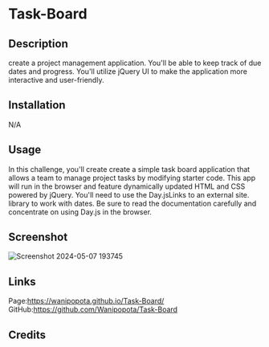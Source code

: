 # Task-Board

## Description
create a project management application. You'll be able to keep track of due dates and progress. You'll utilize jQuery UI to make the application more interactive and user-friendly.

## Installation
N/A

## Usage

In this challenge, you'll create create a simple task board application that allows a team to manage project tasks by modifying starter code. This app will run in the browser and feature dynamically updated HTML and CSS powered by jQuery.
You'll need to use the Day.jsLinks to an external site. library to work with dates. Be sure to read the documentation carefully and concentrate on using Day.js in the browser.

## Screenshot
![Screenshot 2024-05-07 193745](https://github.com/Wanipopota/Task-Board/assets/163935215/187a0ee1-4337-4fcf-9ed3-4280f0caff42)

## Links
Page:https://wanipopota.github.io/Task-Board/
GitHub:https://github.com/Wanipopota/Task-Board

## Credits
